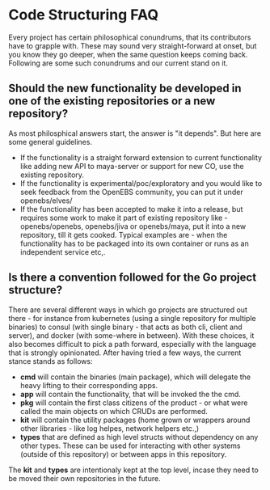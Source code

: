 # Code Structuring FAQ

Every project has certain philosophical conundrums, that its contributors have to grapple with. These may sound very straight-forward at onset, but you know they go deeper, when the same question keeps coming back. Following are some such conundrums and our current stand on it. 

## Should the new functionality be developed in one of the existing repositories or a new repository?

As most philosphical answers start, the answer is "it depends". But here are some general guidelines. 
- If the functionality is a straight forward extension to current functionality like adding new API to maya-server or support for new CO, use the existing repository. 
- If the functionality is experimental/poc/exploratory and you would like to seek feedback from the OpenEBS community, you can put it under openebs/elves/<sub-project>
- If the functionality has been accepted to make it into a release, but requires some work to make it part of existing repository like - openebs/openebs, openebs/jiva or openebs/maya, put it into a new repository, till it gets cooked. Typical examples are - when the functionality has to be packaged into its own container or runs as an independent service etc,. 

## Is there a convention followed for the Go project structure?

There are several different ways in which go projects are structured out there - for instance from kubernetes (using a single repository for multiple binaries) to consul (with single binary - that acts as both cli, client and server), and docker (with some-where in between). With these choices, it also becomes difficult to pick a path forward, especially with the language that is strongly opinionated. After having tried a few ways, the current stance stands as follows:

- **cmd** will contain the binaries (main package), which will delegate the heavy lifting to their corresponding apps.  
- **app** will contain the functionality, that will be invoked the the cmd. 
- **pkg** will contain the first class citizens of the product - or what were called the main objects on which CRUDs are performed. 
- **kit** will contain the utility packages (home grown or wrappers around other libraries - like log helpes, network helpers etc.,)
- **types** that are defined as high level structs without dependency on any other types. These can be used for interacting with other systems (outside of this repository) or between apps in this repository.

The **kit** and **types** are intentionaly kept at the top level, incase they need to be moved their own repositories in the future. 
